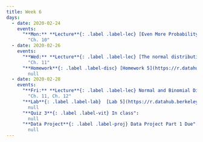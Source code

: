 ```yaml
---
title: Week 6
days:
  - date: 2020-02-24
    events:
      "**Mon:** **Lecture**{: .label .label-lec} [Even More Probability](https://ph142-ucb.github.io/sp20/src/lec/l13-even-more-probability.pdf) [(webcast)](https://www.youtube.com/watch?v=Jc0rBp1_4n4)":
        "Ch. 10"
  - date: 2020-02-26
    events:
      "**Wed:** **Lecture**{: .label .label-lec} [The normal distribution](https://ph142-ucb.github.io/sp20/src/lec/l14-normal-distribution.pdf)":
        "Ch. 11"
      "**Homework**{: .label .label-disc} [Homework 5](https://r.datahub.berkeley.edu/hub/user-redirect/git-pull?repo=https%3A%2F%2Fgithub.com%2Fnnpok%2Fph142-sp20&urlpath=rstudio%2F) (Due March 3rd)":
        null
  - date: 2020-02-28
    events:
      "**Fri:** **Lecture**{: .label .label-lec} Normal and Binomial Distributions":
        "Ch. 11, Ch. 12"
      "**Lab**{: .label .label-lab}  [Lab 5](https://r.datahub.berkeley.edu/hub/user-redirect/git-pull?repo=https%3A%2F%2Fgithub.com%2Fnnpok%2Fph142-sp20&urlpath=rstudio%2F) (Due Feb 28th)":
        null
      "**Quiz 3**{: .label .label-vit} In class":
        null
      "**Data Project**{: .label .label-proj} Data Project Part 1 Due":
        null
---
```

